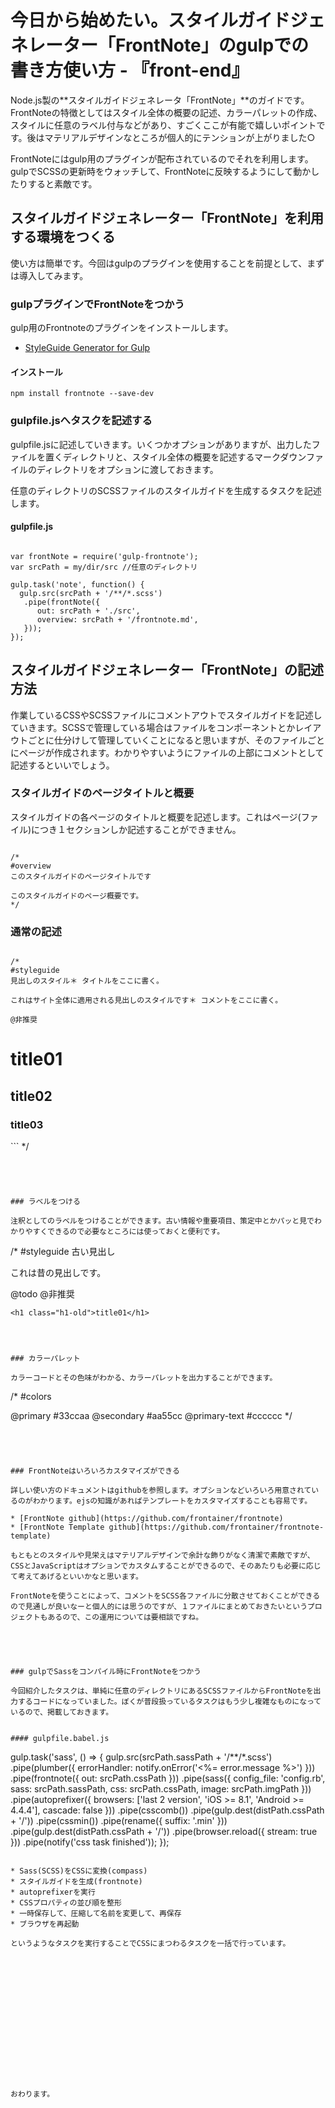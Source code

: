 # 今日から始めたい。スタイルガイドジェネレーター「FrontNote」のgulpでの書き方使い方 - 『front-end』

Node.js製の**スタイルガイドジェネレータ「FrontNote」**のガイドです。FrontNoteの特徴としてはスタイル全体の概要の記述、カラーパレットの作成、スタイルに任意のラベル付与などがあり、すごくここが有能で嬉しいポイントです。後はマテリアルデザインなところが個人的にテンションが上がりました○

FrontNoteにはgulp用のプラグインが配布されているのでそれを利用します。gulpでSCSSの更新時をウォッチして、FrontNoteに反映するようにして動かしたりすると素敵です。






## スタイルガイドジェネレーター「FrontNote」を利用する環境をつくる

使い方は簡単です。今回はgulpのプラグインを使用することを前提として、まずは導入してみます。





### gulpプラグインでFrontNoteをつかう

gulp用のFrontnoteのプラグインをインストールします。

* [StyleGuide Generator for Gulp](https://www.npmjs.com/package/gulp-frontnote)


#### インストール

```
npm install frontnote --save-dev
```

### gulpfile.jsへタスクを記述する

gulpfile.jsに記述していきます。いくつかオプションがありますが、出力したファイルを置くディレクトリと、スタイル全体の概要を記述するマークダウンファイルのディレクトリをオプションに渡しておきます。

任意のディレクトリのSCSSファイルのスタイルガイドを生成するタスクを記述します。

#### gulpfile.js

```

var frontNote = require('gulp-frontnote');
var srcPath = my/dir/src //任意のディレクトリ

gulp.task('note', function() {
  gulp.src(srcPath + '/**/*.scss')
   .pipe(frontNote({
      out: srcPath + './src',
      overview: srcPath + '/frontnote.md',
   }));
});

```





## スタイルガイドジェネレーター「FrontNote」の記述方法

作業しているCSSやSCSSファイルにコメントアウトでスタイルガイドを記述していきます。SCSSで管理している場合はファイルをコンポーネントとかレイアウトごとに仕分けして管理していくことになると思いますが、そのファイルごとにページが作成されます。わかりやすいようにファイルの上部にコメントとして記述するといいでしょう。




### スタイルガイドのページタイトルと概要

スタイルガイドの各ページのタイトルと概要を記述します。これはページ(ファイル)につき１セクションしか記述することができません。

```

/*
#overview
このスタイルガイドのページタイトルです

このスタイルガイドのページ概要です。
*/

```



### 通常の記述

```

/*
#styleguide
見出しのスタイル＊ タイトルをここに書く。

これはサイト全体に適用される見出しのスタイルです＊ コメントをここに書く。

@非推奨

```
<h1 class="h1">title01</h1>
<h2 class="h2">title02</h2>
<h3 class="h3">title03</h3>
```
*/

```




### ラベルをつける

注釈としてのラベルをつけることができます。古い情報や重要項目、策定中とかパッと見でわかりやすくできるので必要なところには使っておくと便利です。

```

/*
#styleguide
古い見出し

これは昔の見出しです。

@todo
@非推奨

```
<h1 class="h1-old">title01</h1>
```

```



### カラーパレット

カラーコードとその色味がわかる、カラーパレットを出力することができます。

```

/*
#colors

@primary #33ccaa
@secondary #aa55cc
@primary-text #cccccc
*/

```




### FrontNoteはいろいろカスタマイズができる

詳しい使い方のドキュメントはgithubを参照します。オプションなどいろいろ用意されているのがわかります。ejsの知識があればテンプレートをカスタマイズすることも容易です。

* [FrontNote github](https://github.com/frontainer/frontnote)
* [FrontNote Template github](https://github.com/frontainer/frontnote-template)

もともとのスタイルや見栄えはマテリアルデザインで余計な飾りがなく清潔で素敵ですが、CSSとJavaScriptはオプションでカスタムすることができるので、そのあたりも必要に応じて考えてあげるといいかなと思います。

FrontNoteを使うことによって、コメントをSCSS各ファイルに分散させておくことができるので見通しが良いなーと個人的には思うのですが、１ファイルにまとめておきたいというプロジェクトもあるので、この運用については要相談ですね。





### gulpでSassをコンパイル時にFrontNoteをつかう

今回紹介したタスクは、単純に任意のディレクトリにあるSCSSファイルからFrontNoteを出力するコードになっていました。ぼくが普段扱っているタスクはもう少し複雑なものになっているので、掲載しておきます。


#### gulpfile.babel.js

```

gulp.task('sass', () => {
  gulp.src(srcPath.sassPath + '/**/*.scss')
    .pipe(plumber({ errorHandler: notify.onError('<%= error.message %>') }))
    .pipe(frontnote({ out: srcPath.cssPath }))
    .pipe(sass({
      config_file: 'config.rb',
      sass: srcPath.sassPath,
      css: srcPath.cssPath,
      image: srcPath.imgPath
    }))
    .pipe(autoprefixer({
      browsers: ['last 2 version', 'iOS >= 8.1', 'Android >= 4.4.4'],
      cascade: false
    }))
    .pipe(csscomb())
    .pipe(gulp.dest(distPath.cssPath + '/'))
    .pipe(cssmin())
    .pipe(rename({ suffix: '.min' }))
    .pipe(gulp.dest(distPath.cssPath + '/'))
    .pipe(browser.reload({ stream: true }))
    .pipe(notify('css task finished'));
});

```

* Sass(SCSS)をCSSに変換(compass)
* スタイルガイドを生成(frontnote)
* autoprefixerを実行
* CSSプロパティの並び順を整形
* 一時保存して、圧縮して名前を変更して、再保存
* ブラウザを再起動

というようなタスクを実行することでCSSにまつわるタスクを一括で行っています。
















おわります。